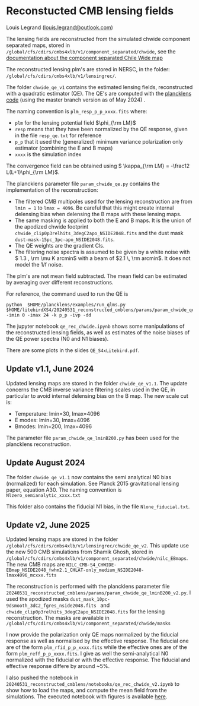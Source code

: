 # Reconstucted CMB lensing fields

Louis Legrand (louis.legrand@outlook.com)

The lensing fields are reconstructed from the simulated chwide component separated maps, stored in `/global/cfs/cdirs/cmbs4xlb/v1/component_separated/chwide`, see the [documentation about the component separated Chile Wide map](https://github.com/litebird/litebirdXS4/tree/master/20240329_CHWIDE_component_separated)

The reconstructed lensing plm's are stored in NERSC, in the folder: `/global/cfs/cdirs/cmbs4xlb/v1/lensingrec/`.

The folder `chwide_qe_v1` contains the estimated lensing fields, reconstructed with a quadratic estimator (QE). 
The QE's are computed with the [plancklens code](https://github.com/carronj/plancklens) (using the master branch version as of May 2024) . 


The naming convention is 
`plm_resp_p_p_xxxx.fits` where:
- `plm` for the lensing potential field $\phi_{\rm LM}$
- `resp` means that they have been normalized by the QE response, given in the file `resp_qe.txt` for reference
- `p_p` that it used the (generalized) minimum variance polarization only estimator (combining the E and B maps)
- `xxxx` is the simulation index 

The convergence field can be obtained using $ \kappa_{\rm LM} = -\frac12 L(L+1)\phi_{\rm LM}$. 

The plancklens parameter file `param_chwide_qe.py` contains the implementation of the reconstruction:
- The filtered CMB multipoles used for the lensing reconstruction are from `lmin = 1` to `lmax = 4096`. Be careful that this might create internal delensing bias when delensing the B maps with these lensing maps.
- The same masking is applied to both the E and B maps. It is the union of the apodized chwide footprint `chwide_clip0p3relhits_3degC2apo_NSIDE2048.fits` and the dust mask `dust-mask-15pc_3pc-apo_NSIDE2048.fits`.
- The QE weights are the gradient Cls.
- The filtering noise spectra is assumed to be given by a white noise with $ 1.3 \, \rm \mu K arcmin$ with a beam of $2.1 \, \rm arcmin$. It does not model the 1/f noise.

The plm's are not mean field subtracted. The mean field can be estimated by averaging over different reconstructions. 

For reference, the command used to run the QE is 
``` 
python  $HOME/plancklens/examples/run_qlms.py  $HOME/litebirdXS4/20240531_reconstructed_cmblens/params/param_chwide_qe.py -imin 0 -imax 24 -k p_p -ivp -dd 
```

The jupyter notebook `qe_rec_chwide.ipynb` shows some manipulations of the reconstructed lensing fields, as well as estimates of the noise biases of the QE power spectra (N0 and N1 biases).

There are some plots in the slides `QE_S4xLitebird.pdf`.

## Update v1.1, June 2024

Updated lensing maps are stored in the folder `chwide_qe_v1.1`.
The update concerns the CMB inverse variance filtering scales used in the QE, in particular to avoid internal delensing bias on the B map. The new scale cut is:
- Temperature: lmin=30, lmax=4096
- E modes: lmin=30, lmax=4096
- Bmodes: lmin=200, lmax=4096

The parameter file `param_chwide_qe_lminB200.py` has been used for the plancklens reconstruction. 

## Update August 2024

The folder `chwide_qe_v1.1` now contains the semi analytical N0 bias (normalized) for each simulation. See Planck 2015 gravitational lensing paper, equation A30.
The naming convention is `Nlzero_semianalytic_xxxx.txt`

This folder also contains the fiducial N1 bias, in the file `Nlone_fiducial.txt`.

## Update v2, June 2025

Updated lensing maps are stored in the folder `/global/cfs/cdirs/cmbs4xlb/v1/lensingrec/chwide_qe_v2`.
This update use the new 500 CMB simulations from Shamik Ghosh, stored in `/global/cfs/cdirs/cmbs4xlb/v1/component_separated/chwide/nilc_EBmaps`. The new CMB maps are `NILC_CMB-S4_CHWIDE-EBmap_NSIDE2048_fwhm2.1_CHLAT-only_medium_NSIDE2048-lmax4096_mcxxx.fits` 

The reconstruction is performed with the plancklens parameter file `20240531_reconstructed_cmblens/params/param_chwide_qe_lminB200_v2.py`. I used the apodized masks `dust_mask_10pc-9dsmooth_3dC2_fgres_nside2048.fits ` and `chwide_clip0p3relhits_3degC2apo_NSIDE2048.fits` for the lensing reconstruction. The masks are available in `/global/cfs/cdirs/cmbs4xlb/v1/component_separated/chwide/masks`

I now provide the polarization only QE maps normalized by the fiducial response as well as normalised by the effective response. The fiducial one are of the form `plm_rfid_p_p_xxxx.fits` while the effective ones are of the form `plm_reff_p_p_xxxx.fits`. I give as well the semi-analytical N0 normalized with the fiducial or with the effective response. The fiducial and effective response differe by around ~5%. 

I also pushed the notebook in `20240531_reconstructed_cmblens/notebooks/qe_rec_chwide_v2.ipynb` to show how to load the maps, and compute the mean field from the simulations. 
The executed notebook with figures is available [here](https://gist.github.com/louisl3grand/8dda444d330a409eb90d69916d197152).
